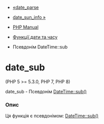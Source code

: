 - [«date_parse](function.date-parse.md)
- [date_sun_info »](function.date-sun-info.md)

- [PHP Manual](index.md)
- [Функції дати та часу](ref.datetime.md)
- Псевдонім DateTime::sub

# date_sub

(PHP 5 \>= 5.3.0, PHP 7, PHP 8)

date_sub - Псевдонім [DateTime::sub()](datetime.sub.md)

### Опис

Ця функція є псевдонімом: [DateTime::sub()](datetime.sub.md)
